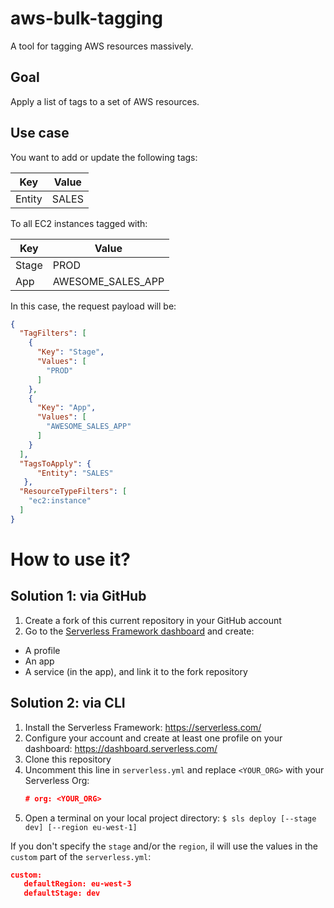 # aws-bulk-tagging
 A tool for tagging AWS resources massively.

## Goal
Apply a list of tags to a set of AWS resources.

## Use case
You want to add or update the following tags:
                    
| Key  | Value |
| ------------- | ------------- |
| Entity  | SALES  |
                    

To all EC2 instances tagged with:
                    
| Key  | Value |
| ------------- | ------------- |
| Stage  | PROD  |
| App  | AWESOME_SALES_APP  |
                    

In this case, the request payload will be:
```json
{
  "TagFilters": [
    {
      "Key": "Stage",
      "Values": [
        "PROD"
      ]
    },
    {
      "Key": "App",
      "Values": [
        "AWESOME_SALES_APP"
      ]
    }
  ],
  "TagsToApply": {
      "Entity": "SALES"
   },
  "ResourceTypeFilters": [
    "ec2:instance"
  ]
}
```

# How to use it?

## Solution 1: via GitHub
1. Create a fork of this current repository in your GitHub account
2. Go to the [Serverless Framework dashboard](https://dashboard.serverless.com/) and create:
- A profile
- An app
- A service (in the app), and link it to the fork repository

## Solution 2: via CLI
1. Install the Serverless Framework: https://serverless.com/
2. Configure your account and create at least one profile on your dashboard: https://dashboard.serverless.com/
3. Clone this repository
4. Uncomment this line in `serverless.yml` and replace `<YOUR_ORG>` with your Serverless Org:
   ```json
   # org: <YOUR_ORG>
   ```
5. Open a terminal on your local project directory:
`
$ sls deploy [--stage dev] [--region eu-west-1]
`

If you don't specify the `stage` and/or the `region`, il will use the values in the `custom` part of the `serverless.yml`:
 ```json
 custom:
    defaultRegion: eu-west-3
    defaultStage: dev
 ```
